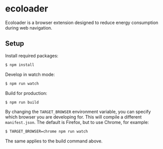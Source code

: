 # ecoloader
Ecoloader is a browser extension designed to reduce energy consumption during web navigation.

## Setup
Install required packages:
```bash
$ npm install
```

Develop in watch mode:
```bash
$ npm run watch
```

Build for production:
```bash
$ npm run build
```

By changing the `TARGET_BROWSER` environment variable, you can specify which browser you are developing for.
This will compile a different `manifest.json`. The default is Firefox, but to use Chrome, for example:
```bash
$ TARGET_BROWSER=chrome npm run watch
```
The same applies to the build command above.
